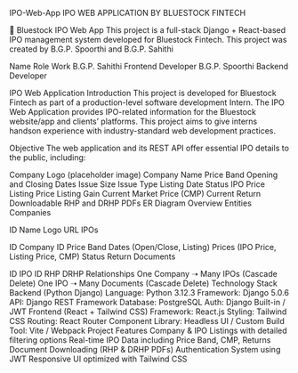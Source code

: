 IPO-Web-App
IPO WEB APPLICATION BY BLUESTOCK FINTECH

🧾 Bluestock IPO Web App
This project is a full-stack Django + React-based IPO management system developed for Bluestock Fintech. This project was created by B.G.P. Spoorthi and B.G.P. Sahithi

Name	Role	Work
B.G.P. Sahithi    Frontend Developer 
B.G.P. Spoorthi   Backend Developer

IPO Web Application
Introduction
This project is developed for Bluestock Fintech as part of a production-level software development Intern. The IPO Web Application provides IPO-related information for the Bluestock website/app and clients’ platforms. This project aims to give interns handson experience with industry-standard web development practices.

Objective
The web application and its REST API offer essential IPO details to the public, including:

Company Logo (placeholder image)
Company Name
Price Band
Opening and Closing Dates
Issue Size
Issue Type
Listing Date
Status
IPO Price
Listing Price
Listing Gain
Current Market Price (CMP)
Current Return
Downloadable RHP and DRHP PDFs
ER Diagram Overview
Entities
Companies

ID
Name
Logo URL
IPOs

ID
Company ID
Price Band
Dates (Open/Close, Listing)
Prices (IPO Price, Listing Price, CMP)
Status
Return
Documents

ID
IPO ID
RHP
DRHP
Relationships
One Company ➝ Many IPOs (Cascade Delete)
One IPO ➝ Many Documents (Cascade Delete)
Technology Stack
Backend (Python Django)
Language: Python 3.12.3
Framework: Django 5.0.6
API: Django REST Framework
Database: PostgreSQL
Auth: Django Built-in / JWT
Frontend (React + Tailwind CSS)
Framework: React.js
Styling: Tailwind CSS
Routing: React Router
Component Library: Headless UI / Custom
Build Tool: Vite / Webpack
Project Features
Company & IPO Listings with detailed filtering options
Real-time IPO Data including Price Band, CMP, Returns
Document Downloading (RHP & DRHP PDFs)
Authentication System using JWT
Responsive UI optimized with Tailwind CSS

